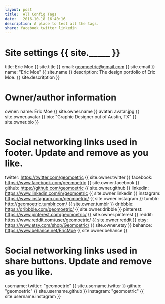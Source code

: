 ```yaml
---
layout: post
title:  All Config Tags 
date:   2016-10-18 16:40:16
description: A place to test all the tags.
share: facebook twitter linkedin
---
```


# Site settings {{ site._____ }}
title: Eric Moe {{ site.title }}
email:  geomoetric@gmail.com {{ site.email }}
name: "Eric Moe" {{ site.name }}
description: The design portfolio of Eric Moe. {{ site.descritption }}

# Owner/author information
owner:
  name: Eric Moe  {{ site.owner.name }}
  avatar: avatar.jpg  {{ site.owner.avatar }}
  bio:  "Graphic Designer out of Austin, TX"  {{ site.owner.bio }}
  
# Social networking links used in footer. Update and remove as you like.
  twitter:     https://twitter.com/geomoetric  {{ site.owner.twitter }} 
  facebook:    https://www.facebook.com/geomoetric {{ site.owner.facebook }}  
  github:       https://github.com/geomoetric {{ site.owner.github }}
  linkedin:       https://www.linkedin.com/in/geomoetric {{ site.owner.linkedin }}
  instagram:      https://www.instagram.com/geomoetric/ {{ site.owner.instagram }}
  tumblr:     http://geomoetric.tumblr.com/ {{ site.owner.tumblr }}
  dribbble:     https://dribbble.com/geomoetric/ {{ site.owner.dribble }}
  pinterest:    https://www.pinterest.com/geomoetric/ {{ site.owner.pinterest }}
  reddit:     https://www.reddit.com/user/geomoetric/ {{ site.owner.reddit }}
  etsy:       https://www.etsy.com/shop/Geomoetric/ {{ site.owner.etsy }}
  behance: https://www.behance.net/EricMoe  {{ site.owner.behance }}
  
# Social networking links used in share buttons. Update and remove as you like. 
username:
  twitter:      "geomoetric" {{ site.username.twitter }}
  github:     "geomoetric" {{ site.username.github }}
  instagram:      "geomoetric" {{ site.username.instagram }}
 
